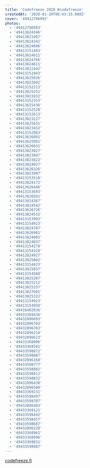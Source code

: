 ```yaml
---
title: 'Codefreeze 2020 #codefreeze'
createdAt: '2020-01-20T08:43:15.000Z'
cover: '49412796993'
photos:
  - '49412796993'
  - '49413624346'
  - '49413821987'
  - '49413624341'
  - '49413624606'
  - '49413151483'
  - '49413624611'
  - '49413624766'
  - '49413624811'
  - '49413822442'
  - '49413151943'
  - '49413625036'
  - '49413822682'
  - '49413152213'
  - '49413625251'
  - '49413822832'
  - '49413152353'
  - '49413625436'
  - '49413152528'
  - '49413152613'
  - '49413823227'
  - '49413625831'
  - '49413823452'
  - '49413152863'
  - '49413626001'
  - '49413625991'
  - '49413626031'
  - '49413823827'
  - '49413823847'
  - '49413823822'
  - '49413824027'
  - '49413626326'
  - '49413823997'
  - '49413153518'
  - '49413824172'
  - '49413626446'
  - '49413153693'
  - '49413626581'
  - '49413824367'
  - '49413824542'
  - '49413626726'
  - '49413824532'
  - '49413153993'
  - '49413154023'
  - '49413824707'
  - '49413626961'
  - '49413824802'
  - '49413824837'
  - '49413154278'
  - '49413154328'
  - '49413824927'
  - '49413825042'
  - '49413154423'
  - '49413825037'
  - '49413154568'
  - '49413825207'
  - '49413825212'
  - '49413825337'
  - '49413627601'
  - '49413825322'
  - '49413154923'
  - '49413154958'
  - '49416402036'
  - '49433369436'
  - '49432896693'
  - '49432896703'
  - '49432896763'
  - '49432896218'
  - '49432896623'
  - '49433368906'
  - '49433369341'
  - '49433598872'
  - '49433598887'
  - '49432896168'
  - '49433598777'
  - '49433598802'
  - '49433598812'
  - '49433598832'
  - '49432896438'
  - '49432896508'
  - '49433369231'
  - '49433598497'
  - '49433598707'
  - '49432896403'
  - '49433369121'
  - '49433598442'
  - '49433598457'
  - '49433598687'
  - '49432896228'
  - '49433368961'
  - '49433368996'
  - '49433369031'
  - '49433598407'
---
```


[codefreeze.fi](https://codefreeze.fi/)

